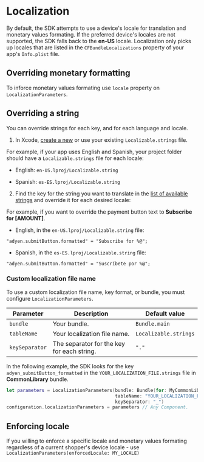 # Localization

By default, the SDK attempts to use a device's locale for translation and monetary values formating. If the preferred device's locales are not supported, the SDK falls back to the **en-US** locale.
Localization only picks up locales that are listed in the `CFBundleLocalizations` property of your app's `Info.plist` file.

## Overriding monetary formatting

To inforce monetary values formating use `locale` property on `LocalizationParameters`.

## Overriding a string 

You can override strings for each key, and for each language and locale. 

1. In Xcode, [create a new](https://developer.apple.com/library/archive/documentation/Cocoa/Conceptual/LoadingResources/Strings/Strings.html) or use your existing `Localizable.strings` file.

For example, if your app uses English and Spanish, your project folder should have a `Localizable.strings` file for each locale:

- English: `en-US.lproj/Localizable.string`

- Spanish: `es-ES.lproj/Localizable.string`

2. Find the key for the string you want to translate in the [list of available strings](https://github.com/Adyen/adyen-ios/blob/develop/Adyen/Assets/Generated/LocalizationKey.swift) and override it for each desired locale:

For example, if you want to override the payment button text to **Subscribe for [AMOUNT]**.

- English, in the `en-US.lproj/Localizable.string` file:
~~~
"adyen.submitButton.formatted" = "Subscribe for %@";
~~~

- Spanish, in the `es-ES.lproj/Localizable.string` file:
~~~
"adyen.submitButton.formatted" = "Suscríbete por %@";
~~~

### Custom localization file name

To use a custom localization file name, key format, or bundle, you must configure `LocalizationParameters`.

|Parameter | Description | Default value |
| --- | --- | --- |
|`bundle`| Your bundle. | `Bundle.main` |
|`tableName` | Your localization file name. | `Localizable.strings` |
|`keySeparator` | The separator for the key for each string. | `"."` |

In the following example, the SDK looks for the key `adyen_submitButton_formatted` in the `YOUR_LOCALIZATION_FILE.strings` file in **CommonLibrary** bundle. 

~~~~swift
let parameters = LocalizationParameters(bundle: Bundle(for: MyCommonLibraryClass.type),
                                        tableName: "YOUR_LOCALIZATION_FILE",
                                        keySeparator: "_")
configuration.localizationParameters = parameters // Any Component.
~~~~

## Enforcing locale

If you willing to enforce a specific locale and monetary values formating regardless of a current shopper's device locale - use `LocalizationParameters(enforcedLocale: MY_LOCALE)`
